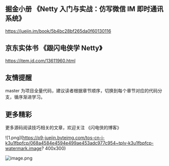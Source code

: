 ## 掘金小册 《Netty 入门与实战：仿写微信 IM 即时通讯系统》
https://juejin.im/book/5b4bc28bf265da0f60130116

## 京东实体书 《跟闪电侠学 Netty》
https://item.jd.com/13611960.html


## 友情提醒
master 为项目全量代码，建议读者根据章节顺序，切换到每个章节对应的代码分支，循序渐进学习。

## 更多精彩
更多源码阅读技巧相关的文章，欢迎关注 《闪电侠的博客》

![1.png](https://p9-juejin.byteimg.com/tos-cn-i-k3u1fbpfcp/068a4584e4594e499ae453adc977c954~tplv-k3u1fbpfcp-watermark.image? 400x300)

![image.png](https://p1-juejin.byteimg.com/tos-cn-i-k3u1fbpfcp/d4f6483e4525469384217f6fca6ea092~tplv-k3u1fbpfcp-watermark.image?)

